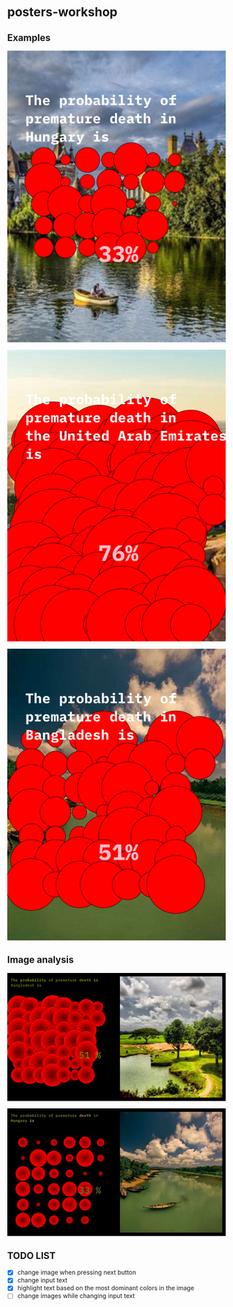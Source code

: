 # posters-workshop

## Examples
![](skeletons.GoogleNewsSkeleton_ncd-2020-05-15-09.48.36.png)

![](skeletons.GoogleNewsSkeleton_ncd-2020-05-15-10.33.00.png)

![](skeletons.GoogleNewsSkeleton_ncd-2020-05-15-10.54.39.png)


## Image analysis

![](texthighlight.png)

![](texthighlight2.png)

## TODO LIST

- [x] change image when pressing next button
- [x] change input text
- [x] highlight text based on the most dominant colors in the image
- [ ] change images while changing input text
